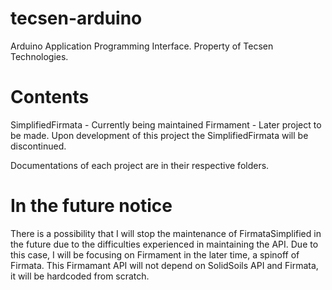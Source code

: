 # tecsen-arduino
Arduino Application Programming Interface. Property of Tecsen Technologies.

# Contents
SimplifiedFirmata - Currently being maintained
Firmament - Later project to be made. Upon development of this project the SimplifiedFirmata will be discontinued. 

Documentations of each project are in their respective folders.


# In the future notice
There is a possibility that I will stop the maintenance of FirmataSimplified in the future due to the difficulties experienced in maintaining the API. Due to this case, I will be focusing on Firmament in the later time, a spinoff of Firmata. This Firmamant API will not depend on SolidSoils API and Firmata, it will be hardcoded from scratch.
